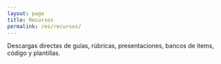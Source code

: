 ```yaml
---
layout: page
title: Recursos
permalink: /es/recursos/
---
```

<p>Descargas directas de guías, rúbricas, presentaciones, bancos de ítems, código y plantillas.</p>
